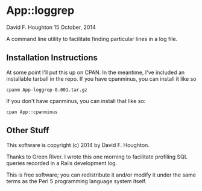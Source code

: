 App::loggrep
============

David F. Houghton
15 October, 2014

A command line utility to facilitate finding particular lines in a log file.

Installation Instructions
-------------------------

At some point I'll put this up on CPAN. In the meantime, I've included an installable tarball in the repo. If you have
cpanminus, you can install it like so

    cpanm App-loggrep-0.001.tar.gz

If you don't have cpanminus, you can install that like so:

    cpan App::cpanminus

Other Stuff
-----------

This software is copyright (c) 2014 by David F. Houghton.

Thanks to Green River. I wrote this one morning to facilitate profiling SQL queries recorded in a Rails development log.

This is free software; you can redistribute it and/or modify it under the same terms as the Perl 5 programming language system itself.
